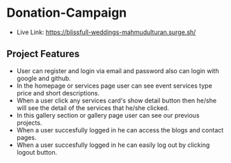 
# Donation-Campaign
- Live Link: https://blissfull-weddings-mahmudulturan.surge.sh/

## Project Features

- User can register and login via email and password also can login with google and github.
- In the homepage or services page user can see event services type price and short descriptions.
- When a user click any services card's show detail button then he/she will see the detail of the services that he/she clicked.
- In this gallery section or gallery page user can see our previous projects. 
- When a user succesfully logged in he can access the blogs and contact pages.
- When a user succesfully logged in he can easily log out by clicking logout button.